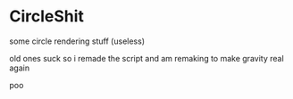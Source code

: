 # CircleShit
some circle rendering stuff (useless)

old ones suck so i remade the script and am remaking to make gravity real again

poo
